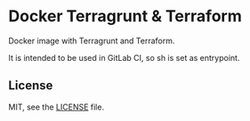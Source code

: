 # Docker Terragrunt & Terraform

Docker image with Terragrunt and Terraform.

It is intended to be used in GitLab CI, so sh is set as entrypoint.

## License

MIT, see the [LICENSE](LICENSE) file.
